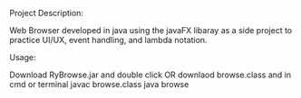 Project Description:

Web Browser developed in java using the javaFX libaray as a side project to practice UI/UX, event handling, and lambda notation.

Usage:
 
Download RyBrowse.jar and double click
OR
downlaod browse.class and in cmd or terminal
javac browse.class
java browse

